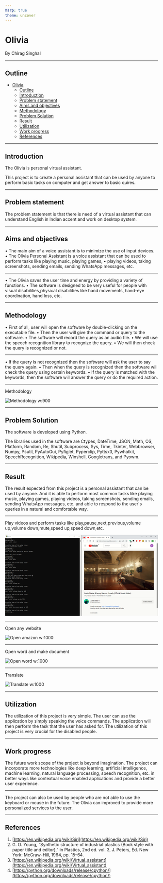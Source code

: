 ```yaml
---
marp: true
theme: uncover
---
```


# Olivia

By Chirag Singhal

---

## Outline

- [Olivia](#olivia)
  - [Outline](#outline)
  - [Introduction](#introduction)
  - [Problem statement](#problem-statement)
  - [Aims and objectives](#aims-and-objectives)
  - [Methodology](#methodology)
  - [Problem Solution](#problem-solution)
  - [Result](#result)
  - [Utilization](#utilization)
  - [Work progress](#work-progress)
  - [References](#references)

---

## Introduction

The Olivia is personal virtual assistant.

This project is to create a personal assistant that can be used by anyone to perform basic tasks on computer and get answer to basic quires.

---

## Problem statement

The problem statement is that there is need of a virtual assistant that can understand English in Indian accent and work on desktop system.

---

## Aims and objectives

• The main aim of a voice assistant is to minimize the use of input devices.
• The Olivia Personal Assistant is a voice assistant that can be used to perform tasks like playing music, playing games, • playing videos, taking screenshots, sending emails, sending WhatsApp messages, etc.

---

• The Olivia saves the user time and energy by providing a variety of functions.
• The software is designed to be very useful for people with visual disabilities,physical disabilities like hand movements, hand-eye coordination, hand loss, etc.

---

## Methodology

• First of all, user will open the software by double-clicking on the executable file.
• Then the user will give the command or query to the software.
• The software will record the query as an audio file.
• We will use the speech recognition library to recognize the query.
• We will then check the query is recognized or not.

---

• If the query is not recognized then the software will ask the user to say the query again.
• Then when the query is recognized then the software will check the query using certain keywords.
• If the query is matched with the keywords, then the software will answer the query or do the required action.

---

Methodology

![Methodology w:900](https://i.imgur.com/aC15VAl.png)

---

## Problem Solution

The software is developed using Python.

The libraries used in the software are Ctypes, DateTime, JSON, Math, OS, Platform, Random, Re, Shutil, Subprocess, Sys, Time, Tkinter, Webbrowser, Numpy, Psutil, PyAutoGui, Pyfiglet, Pyperclip, Pyttsx3, Pywhatkit, SpeechRecognition, Wikipedia, Winshell, Googletrans, and Pyowm.

---

## Result

The result expected from this project is a personal assistant that can be used by anyone. And it is able to perform most common tasks like playing music, playing games, playing videos, taking screenshots, sending emails, sending WhatsApp messages, etc.
and able to respond to the user's queries in a natural and comfortable way.

---

Play videos and perform tasks like play,pause,next,previous,volume up,volume down,mute,speed up,speed down,etc.

![Play Lonely w:900](play_lonely.png)

---

Open any website

![Open amazon w:1000](https://i.imgur.com/gnmmpQ2.png)

---

Open word and make document

![Open word w:1000](https://i.imgur.com/VsN38s4.png)

---

Translate

![Translate w:1000](https://i.imgur.com/t3zVV9E.png)

---

## Utilization

The utilization of this project is very simple. The user can use the application by simply speaking the voice commands. The application will then perform the task that the user has asked for. The utilization of this project is very crucial for the disabled people.

---

## Work progress

The future work scope of the project is beyond imagination. The project can incorporate more technologies like deep learning, artificial intelligence, machine learning, natural language processing, speech recognition, etc. in better ways like contextual voice enabled applications and provide a better user experience.

---

The project can also be used by people who are not able to use the keyboard or mouse in the future. The Olivia can improved to provide more personalized services to the user.

---

## References

1. [https://en.wikipedia.org/wiki/Siri](https://en.wikipedia.org/wiki/Siri)
2. G. O. Young, “Synthetic structure of industrial plastics (Book style with
   paper title and editor),” in Plastics, 2nd ed. vol. 3, J. Peters, Ed. New
   York: McGraw-Hill, 1964, pp. 15–64.
3. [https://en.wikipedia.org/wiki/Virtual_assistant](https://en.wikipedia.org/wiki/Virtual_assistant)
4. [https://python.org/downloads/release/cpython/](https://python.org/downloads/release/cpython/)
